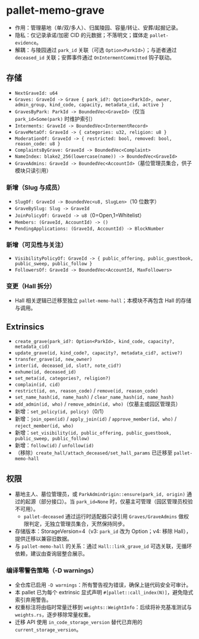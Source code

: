 # pallet-memo-grave

- 作用：管理墓地（单/双/多人）、归属陵园、容量/转让、安葬/起掘记录。
- 隐私：仅记录承诺/加密 CID 的元数据；不落明文；媒体走 `pallet-evidence`。
- 解耦：与陵园通过 `park_id` 关联（可选 `Option<ParkId>`）；与逝者通过 `deceased_id` 关联；安葬事件通过 `OnIntermentCommitted` 钩子联动。

## 存储
- `NextGraveId: u64`
- `Graves: GraveId -> Grave { park_id?: Option<ParkId>, owner, admin_group, kind_code, capacity, metadata_cid, active }`
- `GravesByPark: ParkId -> BoundedVec<GraveId>`（仅当 `park_id=Some(park)` 时维护索引）
- `Interments: GraveId -> BoundedVec<IntermentRecord>`
 - `GraveMetaOf: GraveId -> { categories: u32, religion: u8 }`
 - `ModerationOf: GraveId -> { restricted: bool, removed: bool, reason_code: u8 }`
 - `ComplaintsByGrave: GraveId -> BoundedVec<Complaint>`
 - `NameIndex: blake2_256(lowercase(name)) -> BoundedVec<GraveId>`
 - `GraveAdmins: GraveId -> BoundedVec<AccountId>`（墓位管理员集合，供子模块只读引用）

### 新增（Slug 与成员）
- `SlugOf: GraveId -> BoundedVec<u8, SlugLen>`（10 位数字）
- `GraveBySlug: Slug -> GraveId`
- `JoinPolicyOf: GraveId -> u8`（0=Open,1=Whitelist）
- `Members: (GraveId, AccountId) -> ()`
- `PendingApplications: (GraveId, AccountId) -> BlockNumber`

### 新增（可见性与关注）
- `VisibilityPolicyOf: GraveId -> { public_offering, public_guestbook, public_sweep, public_follow }`
- `FollowersOf: GraveId -> BoundedVec<AccountId, MaxFollowers>`

### 变更（Hall 拆分）
- Hall 相关逻辑已迁移至独立 `pallet-memo-hall`；本模块不再包含 Hall 的存储与调用。

## Extrinsics
- `create_grave(park_id?: Option<ParkId>, kind_code, capacity?, metadata_cid)`
- `update_grave(id, kind_code?, capacity?, metadata_cid?, active?)`
- `transfer_grave(id, new_owner)`
- `inter(id, deceased_id, slot?, note_cid?)`
- `exhume(id, deceased_id)`
 - `set_meta(id, categories?, religion?)`
 - `complain(id, cid)`
 - `restrict(id, on, reason_code)` / `remove(id, reason_code)`
 - `set_name_hash(id, name_hash)` / `clear_name_hash(id, name_hash)`
 - `add_admin(id, who)` / `remove_admin(id, who)`（仅墓主或园区管理员）
 - 新增：`set_policy(id, policy)`（0/1）
 - 新增：`join_open(id)` / `apply_join(id)` / `approve_member(id, who)` / `reject_member(id, who)`
 - 新增：`set_visibility(id, public_offering, public_guestbook, public_sweep, public_follow)`
 - 新增：`follow(id)` / `unfollow(id)`
- （移除）`create_hall/attach_deceased/set_hall_params` 已迁移至 `pallet-memo-hall`

## 权限
- 墓地主人、墓位管理员，或 `ParkAdminOrigin::ensure(park_id, origin)` 通过的起源（部分接口）。当 `park_id=None` 时，仅墓主可管理（园区管理员校验不可用）。
  - `pallet-deceased` 通过运行时适配器只读引用 `Graves/GraveAdmins` 做权限判定，无独立管理员集合，天然保持同步。
- 存储版本：StorageVersion=4（v3: `park_id` 改为 Option；v4: 移除 Hall），提供迁移以兼容旧数据。
- 与 `pallet-memo-hall` 的关系：通过 `Hall::link_grave_id` 可选关联，无循环依赖，建议由查询层整合展示。

### 编译零警告策略（-D warnings）
- 全仓库已启用 `-D warnings`：所有警告视为错误，确保上链代码安全可审计。
- 本 pallet 已为每个 extrinsic 显式声明 `#[pallet::call_index(N)]`，避免隐式索引弃用警告。
- 权重标注将由临时常量迁移到 `weights::WeightInfo`：后续将补充基准测试与 `weights.rs`，逐步移除常量权重。
- 迁移 API 使用 `in_code_storage_version` 替代已弃用的 `current_storage_version`。

